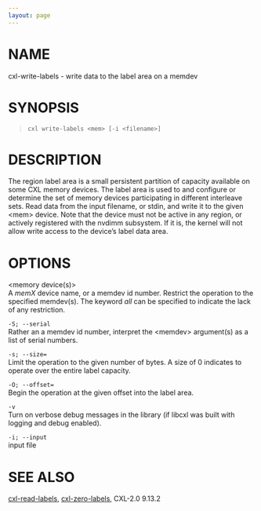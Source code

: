 ```yaml
---
layout: page
---
```


# NAME

cxl-write-labels - write data to the label area on a memdev

# SYNOPSIS

>     cxl write-labels <mem> [-i <filename>]

# DESCRIPTION

The region label area is a small persistent partition of capacity
available on some CXL memory devices. The label area is used to and
configure or determine the set of memory devices participating in
different interleave sets. Read data from the input filename, or stdin,
and write it to the given \<mem\> device. Note that the device must not
be active in any region, or actively registered with the nvdimm
subsystem. If it is, the kernel will not allow write access to the
device’s label data area.

# OPTIONS

\<memory device(s)\>  
A *memX* device name, or a memdev id number. Restrict the operation to
the specified memdev(s). The keyword *all* can be specified to indicate
the lack of any restriction.

`-S; --serial`  
Rather an a memdev id number, interpret the \<memdev\> argument(s) as a
list of serial numbers.

`-s; --size=`  
Limit the operation to the given number of bytes. A size of 0 indicates
to operate over the entire label capacity.

`-O; --offset=`  
Begin the operation at the given offset into the label area.

`-v`  
Turn on verbose debug messages in the library (if libcxl was built with
logging and debug enabled).

`-i; --input`  
input file

# SEE ALSO

[cxl-read-labels](cxl-read-labels), [cxl-zero-labels](cxl-zero-labels), CXL-2.0
9.13.2
